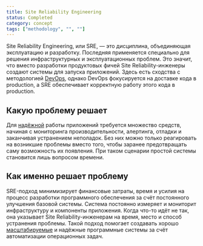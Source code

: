 ```yaml
---
title: Site Reliability Engineering
status: Completed
category: concept
tags: ["methodology", "", ""]
---
```


Site Reliability Engineering, или SRE, — это дисциплина, объединяющая эксплуатацию и разработку. 
Последняя применяется специально для решения инфраструктурных и эксплуатационных проблем. 
Это значит, что вместо разработки продуктовых фичей Site Reliability-инженеры создают системы для запуска приложений. 
Здесь есть сходства с методологией [DevOps](/ru/devops/), однако DevOps фокусируется на доставке кода в production, 
а SRE обеспечивает корректную работу этого кода в production. 

## Какую проблему решает

Для [надёжной](/ru/reliability/) работы приложений требуется множество средств, 
начиная с мониторинга производительности, алертинга, отладки и заканчивая устранением неполадок. 
Без них можно только реагировать на возникшие проблемы вместо того, чтобы заранее предотвращать саму возможность их появления. 
При таком сценарии простой системы становится лишь вопросом времени. 

## Как именно решает проблему

SRE-подход минимизирует финансовые затраты, время и усилия на процесс разработки программного обеспечения 
за счёт постоянного улучшения базовой системы. 
Система постоянно измеряет и мониторит инфраструктуру и компоненты приложения. 
Когда что-то идёт не так, она указывает Site Reliability-инженерам на время, место и способ устранения проблемы. 
Такой подход помогает создавать хорошо [масштабируемые](/ru/scalability/) и надёжные программные системы за счёт автоматизации операционных задач.
